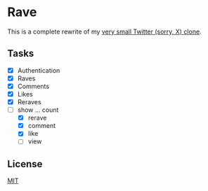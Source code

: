 # Rave

This is a complete rewrite of my [very small Twitter (sorry, X) clone](https://github.com/theblckbird/twitter-clone).

## Tasks

-   [x] Authentication
-   [x] Raves
-   [x] Comments
-   [x] Likes
-   [x] Reraves
-   [ ] show ... count
    -   [x] rerave
    -   [x] comment
    -   [x] like
    -   [ ] view

## License

[MIT](/LICENSE)

